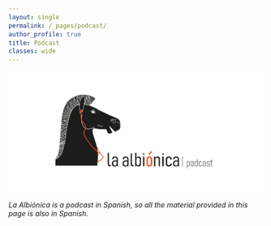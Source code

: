 ```yaml
---
layout: single
permalink: /_pages/podcast/
author_profile: true
title: Podcast
classes: wide
---
```


![image](/assets/images/albionica_podcast_apaisado.png)

*La Albiónica is a podcast in Spanish, so all the material provided in this page is also in Spanish.*